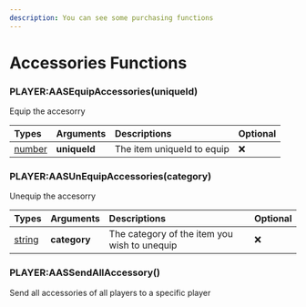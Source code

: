 ```yaml
---
description: You can see some purchasing functions
---
```

# Accessories Functions

### PLAYER:AASEquipAccessories(uniqueId)
Equip the accesorry

| Types | Arguments | Descriptions | Optional |
| :--- | :--- | :--- | :--- |
| [number](https://www.lua.org/pil/2.3.html) | **uniqueId** | The item uniqueId to equip | ❌ |

### PLAYER:AASUnEquipAccessories(category)
Unequip the accesorry

| Types | Arguments | Descriptions | Optional |
| :--- | :--- | :--- | :--- |
| [string](https://www.lua.org/pil/2.4.html) | **category** | The category of the item you wish to unequip | ❌ |

### PLAYER:AASSendAllAccessory()
Send all accessories of all players to a specific player